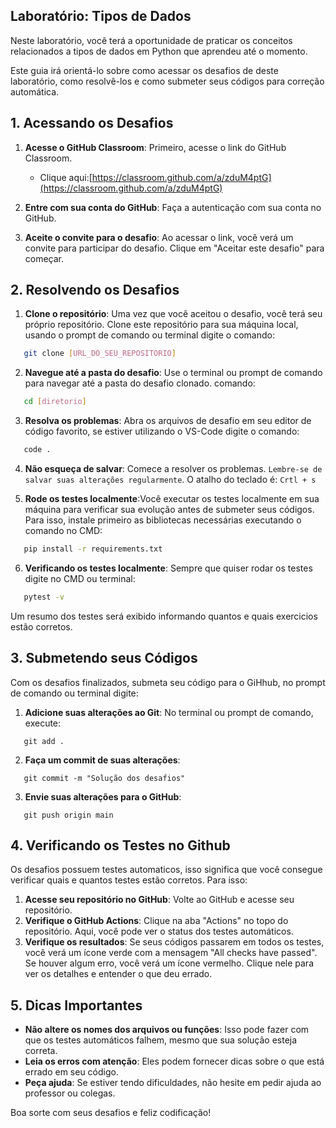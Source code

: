 ## Laboratório: Tipos de Dados

Neste laboratório, você terá a oportunidade de praticar os conceitos relacionados a tipos de dados em Python que aprendeu até o momento.

Este guia irá orientá-lo sobre como acessar os desafios de deste laboratório, como resolvê-los e como submeter seus códigos para correção automática.

## 1. Acessando os Desafios

1. **Acesse o GitHub Classroom**: Primeiro, acesse o link do GitHub Classroom. 
    
   - Clique aqui:[https://classroom.github.com/a/zduM4ptG](https://classroom.github.com/a/zduM4ptG)


1. **Entre com sua conta do GitHub**: Faça a autenticação com sua conta no GitHub.
1. **Aceite o convite para o desafio**: Ao acessar o link, você verá um convite para participar do desafio. Clique em "Aceitar este desafio" para começar.

## 2. Resolvendo os Desafios

1. **Clone o repositório**: Uma vez que você aceitou o desafio, você terá seu próprio repositório. Clone este repositório para sua máquina local, usando o prompt de comando ou terminal digite o comando:

```bash
   git clone [URL_DO_SEU_REPOSITORIO]
```

2. **Navegue até a pasta do desafio**: Use o terminal ou prompt de comando para navegar até a pasta do desafio clonado. comando:

```bash 
   cd [diretorio]
```

3. **Resolva os problemas**: Abra os arquivos de desafio em seu editor de código favorito, se estiver utilizando o VS-Code digite o comando:

```bash
   code .
```
 
4. **Não esqueça de salvar**: Comece a resolver os problemas. ``Lembre-se de salvar suas alterações regularmente``. O atalho do teclado é: ``Crtl + s``


5. **Rode os testes localmente**:Você executar os testes localmente em sua máquina para verificar sua evolução antes de submeter seus códigos. Para isso, instale primeiro as bibliotecas necessárias executando o comando no CMD:

```bash
   pip install -r requirements.txt
```

6. **Verificando os testes localmente**: Sempre que quiser rodar os testes digite no CMD ou terminal:

```bash
   pytest -v
```
Um resumo dos testes será exibido informando quantos e quais exercicios estão corretos.
 

## 3. Submetendo seus Códigos

Com os desafios finalizados, submeta seu código para o GiHhub, no prompt de comando ou terminal digite:

1. **Adicione suas alterações ao Git**: No terminal ou prompt de comando, execute:

```
   git add .
```

2. **Faça um commit de suas alterações**: 

```
   git commit -m "Solução dos desafios"
```

3. **Envie suas alterações para o GitHub**: 

```
   git push origin main
```

## 4. Verificando os Testes no Github

Os desafios possuem testes automaticos, isso significa que você consegue verificar quais e quantos testes estão corretos. Para isso:

1. **Acesse seu repositório no GitHub**: Volte ao GitHub e acesse seu repositório.
2. **Verifique o GitHub Actions**: Clique na aba "Actions" no topo do repositório. Aqui, você pode ver o status dos testes automáticos.
3. **Verifique os resultados**: Se seus códigos passarem em todos os testes, você verá um ícone verde com a mensagem "All checks have passed". Se houver algum erro, você verá um ícone vermelho. Clique nele para ver os detalhes e entender o que deu errado.

## 5. Dicas Importantes

- **Não altere os nomes dos arquivos ou funções**: Isso pode fazer com que os testes automáticos falhem, mesmo que sua solução esteja correta.
- **Leia os erros com atenção**: Eles podem fornecer dicas sobre o que está errado em seu código.
- **Peça ajuda**: Se estiver tendo dificuldades, não hesite em pedir ajuda ao professor ou colegas.

Boa sorte com seus desafios e feliz codificação!








